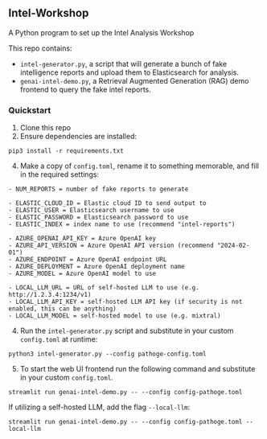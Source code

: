 ## Intel-Workshop

A Python program to set up the Intel Analysis Workshop

This repo contains:
- `intel-generator.py`, a script that will generate a bunch of fake intelligence reports and upload them to Elasticsearch for analysis.
- `genai-intel-demo.py`, a Retrieval Augmented Generation (RAG) demo frontend to query the fake intel reports.

### Quickstart
1. Clone this repo
2. Ensure dependencies are installed:
```
pip3 install -r requirements.txt
```

4. Make a copy of `config.toml`, rename it to something memorable, and fill in the required settings:
```
- NUM_REPORTS = number of fake reports to generate

- ELASTIC_CLOUD_ID = Elastic cloud ID to send output to
- ELASTIC_USER = Elasticsearch username to use
- ELASTIC_PASSWORD = Elasticsearch password to use
- ELASTIC_INDEX = index name to use (recommend "intel-reports")

- AZURE_OPENAI_API_KEY = Azure OpenAI key
- AZURE_API_VERSION = Azure OpenAI API version (recommend "2024-02-01")
- AZURE_ENDPOINT = Azure OpenAI endpoint URL
- AZURE_DEPLOYMENT = Azure OpenAI deployment name
- AZURE_MODEL = Azure OpenAI model to use

- LOCAL_LLM_URL = URL of self-hosted LLM to use (e.g. http://1.2.3.4:1234/v1)
- LOCAL_LLM_API_KEY = self-hosted LLM API key (if security is not enabled, this can be anything)
- LOCAL_LLM_MODEL = self-hosted model to use (e.g. mixtral)
```
4. Run the `intel-generator.py` script and substitute in your custom `config.toml` at runtime:
```
python3 intel-generator.py --config pathoge-config.toml
```

5. To start the web UI frontend run the following command and substitute in your custom `config.toml`.
```
streamlit run genai-intel-demo.py -- --config config-pathoge.toml
```

If utilizing a self-hosted LLM, add the flag `--local-llm`:
```
streamlit run genai-intel-demo.py -- --config config-pathoge.toml --local-llm
```